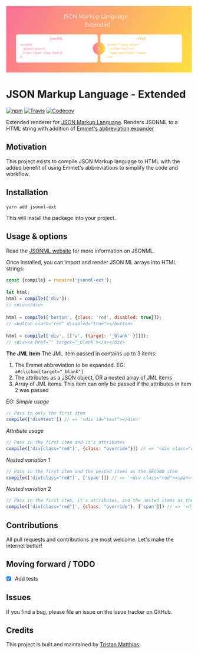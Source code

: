 ![Banner](banner.svg "Banner")
# JSON Markup Language - Extended

[![npm](https://img.shields.io/npm/v/jsonml-ext.svg)](http://npmjs.com/package/jsonml-ext)
[![Travis](https://img.shields.io/travis/tristanMatthias/jsonml-ext.svg)](https://travis-ci.org/tristanMatthias/jsonml-ext)
[![Codecov](https://img.shields.io/codecov/c/github/codecov/example-python.svg)](https://codecov.io/gh/tristanMatthias/jsonml-ext)

Extended renderer for [JSON Markup Language](http://www.jsonml.org/). Renders JSONML to a HTML string with addition of [Emmet's abbreviation expander](https://www.npmjs.com/package/@emmetio/expand-abbreviation)


## Motivation

This project exists to compile JSON Markup language to HTML with the added benefit of using Emmet's abbreviations to simplify the code and workflow.



## Installation
```
yarn add jsonml-ext
```
This will install the package into your project.


## Usage & options
Read the [JSONML website](http://www.jsonml.org/) for more information on JSONML.

Once installed, you can import and render JSON ML arrays into HTML strings:
```js
const {compile} = require('jsonml-ext');

let html;
html = compile(['div']);
// <div></div>

html = compile(['button', {class: 'red', disabled: true}]);
// <button class="red" disabled="true"></button>

html = compile(['div', [['a', {target: '_blank' }]]]);
// <div><a href="" target="_blank"></a></div>
```

**The JML Item**
The JML item passed in contains up to 3 items:
1. The Emmet abbreviation to be expanded. EG: `a#clickme[target="_blank"]`
2. The attributes as a JSON object, OR a nested array of JML items
3. Array of JML items. This item can only be passed if the attributes in item 2 was passed

EG:
*Simple usage*
```js
// Pass in only the first item
compile(['div#test']) // => '<div id="test"></div>'
```
*Attribute usage*
```js
// Pass in the first item and it's attributes
compile(['div[class="red"]', {class: "override"}]) // => '<div class="override"></div>'
```
*Nested variation 1*
```js
// Pass in the first item and the nested items as the SECOND item
compile(['div[class="red"]', ['span']]) // => '<div class="red"><span></span></div>'
```
*Nested variation 2*
```js
// Pass in the first item, it's attributes, and the nested items as the THIRD item
compile(['div[class="red"]', {class: "override"}, ['span']]) // => '<div class="override"><span></span></div>'
```


## Contributions
All pull requests and contributions are most welcome. Let's make the internet better!


## Moving forward / TODO
- [x] Add tests


## Issues
If you find a bug, please file an issue on the issue tracker on GitHub.


## Credits
This project is built and maintained by [Tristan Matthias](https://github.com/tristanMatthias).
